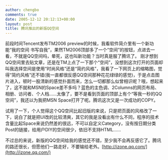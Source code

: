 ```yaml
---
author: chengbo
comments: true
date: 2005-12-12 20:12:13+00:00
layout: post
title: 腾讯推出的新版QQ空间
---
```


前段时间Tencent发布TM2006 preview的时候，我看软件简介里有一个新功能“我的空间 书写自我”，果然TM2006顶部多了一个“空间”的按钮，点进去一看，不就是QQ空间吗，晕死，这也叫新功能？当时真是服了腾讯了。 刚才想到QQ空间里去贴文章，还是在TM上点了一下那个“空间”，没想到这次打开的页面却叫我选择空间是使用“时尚风格”还是“简约风格”，我看了一下网页上的缩略图，觉得“简约风格”还不错(我一直都很反感QQ空间那种花花绿绿的感觉)，于是点击图片进入，顿时一股清新的感觉扑面而来，怎么一切都那么似曾相识呢？哦，想起来了，这不就和MSN的Space差不多吗？蓝色的主色调、2Columns的网页布局、相册、访问者、个人档……太像了，要不是看到页面的顶部上有个“等我一秒的QQ空间”，我还以为我把MSN Space打开了呢。腾讯这次又是一次成功的COPY。

试用了一下，个人觉得这个QQ空间比起旧版的来说，只是把页面的风格改了一下，说白了就是把UI改的比较清爽，其它的我是没看出有什么不同，程序的技术含量比起Space来说仍然差的很远，不可以自定义Category，没有按日期分类Post的链接，给用户DIY的空间很少，依旧不支持HTML……

不过总的来说，新版的QQ空间给我的感觉还不错，至少我不会再反感它了。腾讯的路还很长，但愿他们一路走好，不要输给老外。[http://izone.qq.com/](http://izone.qq.com/)
